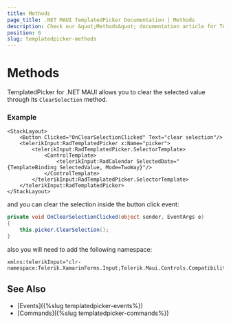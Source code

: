 ```yaml
---
title: Methods
page_title: .NET MAUI TemplatedPicker Documentation | Methods
description: Check our &quot;Methods&quot; documentation article for Telerik TemplatedPicker for .NET MAUI.
position: 6
slug: templatedpicker-methods
---
```


# Methods

TemplatedPicker for .NET MAUI allows you to clear the selected value through its `ClearSelection` method.

### Example

```XAML
<StackLayout>
    <Button Clicked="OnClearSelectionClicked" Text="clear selection"/>
    <telerikInput:RadTemplatedPicker x:Name="picker">
        <telerikInput:RadTemplatedPicker.SelectorTemplate>
            <ControlTemplate>
                <telerikInput:RadCalendar SelectedDate="{TemplateBinding SelectedValue, Mode=TwoWay}"/>
            </ControlTemplate>
        </telerikInput:RadTemplatedPicker.SelectorTemplate>
    </telerikInput:RadTemplatedPicker>
</StackLayout>
```

and you can clear the selection inside the button click event:

```C#
private void OnClearSelectionClicked(object sender, EventArgs e)
{
    this.picker.ClearSelection();
}
```

also you will need to add the following namespace:

```XAML
xmlns:telerikInput="clr-namespace:Telerik.XamarinForms.Input;Telerik.Maui.Controls.Compatibility"
```

## See Also

- [Events]({%slug templatedpicker-events%})
- [Commands]({%slug templatedpicker-commands%})